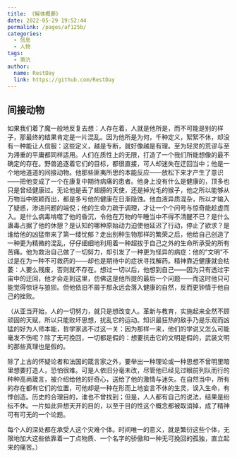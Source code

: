 ```yaml
---
title: 《解体概要》
date: 2022-05-29 19:52:44
permalink: /pages/af125b/
categories:
  - 信息
  - 人物
tags:
  - 萧沆
author: 
  name: RestDay
  link: https://github.com/RestDay
---
```


## 间接动物

如果我们着了魔一般地反复去想：人存在着，人就是他所是，而不可能是别的样子，那最终的结果肯定是一片混乱。因为他所是为何，千种定义，絮絮不休，却没有一种能让人信服：这些定义，越是专断，就好像越是有理。至为轻灵的荒谬与至为滞重的平庸都同样适用。人们在质性上的无限，打造了一个我们所能想像的最不确定的存在。野兽追逐着它们的目标，都很直接，可人却迷失在迂回当中；他是一个地地道道的间接动物。他那些匪夷所思的本能反应——放松下来才产生了意识——把他变成了一个在康复中期待病痛的患者。他身上没有什么是健康的，顶多也只是曾经健康过。无论他是丢了翅膀的天使，还是掉光毛的猴子，他之所以能够从万物当中脱颖而出，都是多亏他的健康在日渐隐蚀。他血液异质混杂，所以才输入了疑惑，渗进问题的端倪；他的生命力疏于调理，才让一个个问号与惊奇能趁虚而入。是什么病毒啃噬了他的昏沉，令他在万物的午睡当中不得不清醒不已？是什么蛊毒占据了他的休憩？是认知的哪种原始动力迫使他延迟了行动，停止了欲求？是谁给他的凶猛带来了第一缕忧郁？走出别种生物那样的繁荣之后，他给自己创造了一种更为精微的混乱，仔仔细细地利用着一种超拔于自己之外的生命所承受的所有苦痛。他为救治自己做了一切努力，却引发了一种更为怪异的病症：他的“文明”不过是在为一种不可救药的——却也是期待中的症状寻找解药。精神靠近健康就会枯萎：人要么残废，否则就不存在。想过一切以后，他想到自己——因为只有透过宇宙中的迂回，他才会走到这里，仿佛这是他所提的最后一个问题——而这时他只可能觉得惊讶与狼狈。但他依旧不屑于那永远会落入健康的自然，反而更钟情于他自己的挫败。

（从亚当开始，人的一切努力，就只是想改变人。革新与教育，实施起来全然不顾顽固的天赋，所以只能败坏思想，扰乱它的运动。知识最狂热的敌手乃是乐观而凶猛的好为人师本能，哲学家逃不过这一关：因为那样一来，他们的学说又怎么可能毫发不伤呢？除了无可挽回，一切都是假的：想要抗击它的文明是假的，武装文明的那些真理也是假的。

除了上古的怀疑论者和法国的箴言家之外，要举出一种理论或一种思想不曾明里暗里想要打造人，恐怕很难。可是人依旧分毫未改，尽管他已经见过眼前列队而行的种种高尚箴言，被介绍给他的好奇心，送给了他的激情与迷失。在自然当中，所有的存在都有它们的位置，可他却是一种在形而上地妄言不休的生灵，误入生命，有悖创造。历史的合理目的，谁也不曾找到；但是，人人都有自己的说法，结果是纷纭不休。一片如此异想天开的目的，以至于目的性这个概念都被取消掉，成了精神可有可无的一个论题。

每个人的深处都在承受人这个灾难个体。时间唯一的意义，就是繁衍这些个体，无限地加大这些依靠着一丁点物质、一个名字的骄傲和一种无可挽回的孤独，直立起来的痛苦。）
